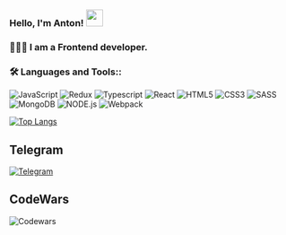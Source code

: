 ### Hello, I'm Anton! <img src="https://media.giphy.com/media/hvRJCLFzcasrR4ia7z/giphy.gif" width="30px"/>

### 👨🏻‍💻 I am a Frontend developer.

### 🛠️ Languages and Tools::

![JavaScript](https://img.shields.io/badge/-Javascript-090909?style=for-the-badge&logo=Javascript&logoColor=F88C00)
![Redux](https://img.shields.io/badge/-Redux-090909?style=for-the-badge&logo=Redux&logoColor=7C4FC5)
![Typescript](https://img.shields.io/badge/-Typescript-090909?style=for-the-badge&logo=Typescript&logoColor=015CDD)
![React](https://img.shields.io/badge/-React-090909?style=for-the-badge&logo=React&logoColor=60D9F4)
![HTML5](https://img.shields.io/badge/-HTML5-090909?style=for-the-badge&logo=HTML5&logoColor=E44D25)
![CSS3](https://img.shields.io/badge/-CSS3-090909?style=for-the-badge&logo=CSS3&logoColor=015CDD)
![SASS](https://img.shields.io/badge/-SASS-090909?style=for-the-badge&logo=SASS&logoColor=C26393)
![MongoDB](https://img.shields.io/badge/-MongoDB-090909?style=for-the-badge&logo=MongoDB&logoColor=10AA53)
![NODE.js](https://img.shields.io/badge/-NODE.js-090909?style=for-the-badge&logo=NODE.js&logoColor=72BC45)
![Webpack](https://img.shields.io/badge/-Webpack-090909?style=for-the-badge&logo=Webpack&logoColor=1B74B8)

[![Top Langs](https://github-readme-stats.vercel.app/api/top-langs/?username=ErmakovAnt&layout=pie)](https://github.com/ErmakovAnt/github-readme-stats)

## Telegram

[![Telegram](https://img.shields.io/badge/-Telegram-090909?style=for-the-badge&logo=telegram&logoColor=27A0D9)](https://t.me/Anton9590)

## CodeWars

![Codewars](https://github.r2v.ch/codewars?user=ErmakovAnt)
